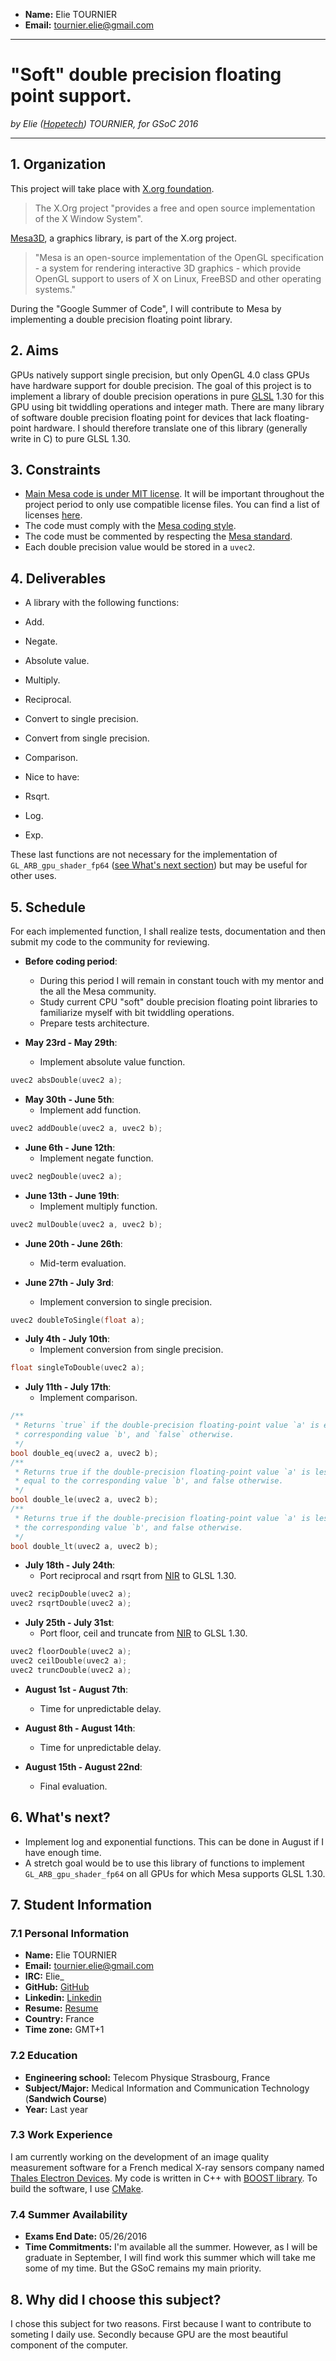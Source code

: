 * **Name:** Elie TOURNIER
* **Email:** tournier.elie@gmail.com

---
# "Soft" double precision floating point support.

_by Elie ([Hopetech](https://github.com/Hopetech)) TOURNIER, for GSoC 2016_

---

## 1. Organization

This project will take place with [X.org foundation](http://www.x.org/wiki/).
>The X.Org project "provides a free and open source implementation of the X Window System".

[Mesa3D](http://www.mesa3d.org/), a graphics library, is part of the X.org project.
>"Mesa is an open-source implementation of the OpenGL specification - a system for rendering interactive 3D graphics - which provide OpenGL support to users of X on Linux, FreeBSD and other operating systems."

During the "Google Summer of Code", I will contribute to Mesa by implementing a double precision floating point library.

## 2. Aims

GPUs natively support single precision, but only OpenGL 4.0 class GPUs have hardware support for double precision.
The goal of this project is to implement a library of double precision operations in pure [GLSL](https://www.opengl.org/documentation/glsl/) 1.30 for this GPU using bit twiddling operations and integer math.
There are many library of software double precision floating point for devices that lack floating-point hardware.
I should therefore translate one of this library (generally write in C) to pure GLSL 1.30.

## 3. Constraints

* [Main Mesa code is under MIT license](http://www.mesa3d.org/license.html). It will be important throughout the project period to only use compatible license files.
You can find a list of licenses [here](https://spdx.org/licenses/).
* The code must comply with the [Mesa coding style](http://www.mesa3d.org/devinfo.html#style).
* The code must be commented by respecting the [Mesa standard](http://www.mesa3d.org/sourcedocs.html).
* Each double precision value would be stored in a `uvec2`.

## 4. Deliverables

* A library with the following functions:
 * Add.
 * Negate.
 * Absolute value.
 * Multiply.
 * Reciprocal.
 * Convert to single precision.
 * Convert from single precision.
 * Comparison.
 
* Nice to have:
 * Rsqrt.
 * Log.
 * Exp.

These last functions are not necessary for the implementation of `GL_ARB_gpu_shader_fp64` ([see What's next section](#whats-next)) but may be useful for other uses.


## 5. Schedule

For each implemented function, I shall realize tests, documentation and then submit my code to the community for reviewing.

* **Before coding period**:
  * During this period I will remain in constant touch with my mentor and the all the Mesa community.
  * Study current CPU "soft" double precision floating point libraries to familiarize myself with bit twiddling operations.
  * Prepare tests architecture.

* **May 23rd - May 29th**:
  * Implement absolute value function.
```C
uvec2 absDouble(uvec2 a);
```

* **May 30th - June 5th**:
  * Implement add function.
```C
uvec2 addDouble(uvec2 a, uvec2 b);
```

* **June 6th - June 12th**:
  * Implement negate function.
```C
uvec2 negDouble(uvec2 a);
```

* **June 13th - June 19th**:
  * Implement multiply function.
```C
uvec2 mulDouble(uvec2 a, uvec2 b);
```

* **June 20th - June 26th**:
  * Mid-term evaluation.

* **June 27th - July 3rd**:
  * Implement conversion to single precision.
```C
uvec2 doubleToSingle(float a);
```

* **July 4th - July 10th**:
  * Implement conversion from single precision.
```C
float singleToDouble(uvec2 a);
```

* **July 11th - July 17th**:
  * Implement comparison.
```C
/**
 * Returns `true` if the double-precision floating-point value `a' is equal to the
 * corresponding value `b', and `false` otherwise.
 */
bool double_eq(uvec2 a, uvec2 b);
/**
 * Returns true if the double-precision floating-point value `a' is less than or
 * equal to the corresponding value `b', and false otherwise.
 */
bool double_le(uvec2 a, uvec2 b);
/**
 * Returns true if the double-precision floating-point value `a' is less than
 * the corresponding value `b', and false otherwise.
 */
bool double_lt(uvec2 a, uvec2 b);
```

* **July 18th - July 24th**:
  * Port reciprocal and rsqrt from [NIR](https://github.com/Igalia/mesa/blob/i965-fp64/src/compiler/nir/nir_lower_double_ops.c) to GLSL 1.30.
```C
uvec2 recipDouble(uvec2 a);
uvec2 rsqrtDouble(uvec2 a);
```

* **July 25th - July 31st**:
  * Port floor, ceil and truncate from [NIR](https://github.com/Igalia/mesa/blob/i965-fp64/src/compiler/nir/nir_lower_double_ops.c) to GLSL 1.30.
```C
uvec2 floorDouble(uvec2 a);
uvec2 ceilDouble(uvec2 a);
uvec2 truncDouble(uvec2 a);
```

* **August 1st - August 7th**:
  * Time for unpredictable delay.

* **August 8th - August 14th**:
  * Time for unpredictable delay.

* **August 15th - August 22nd**:
  * Final evaluation.

## 6. What's next?

* Implement log and exponential functions. This can be done in August if I have enough time.
* A stretch goal would be to use this library of functions to implement `GL_ARB_gpu_shader_fp64` on all GPUs for which Mesa supports GLSL 1.30.

## 7. Student Information

### 7.1 Personal Information

* **Name:** Elie TOURNIER
* **Email:** tournier.elie@gmail.com
* **IRC:** Elie_
* **GitHub:** [GitHub](https://github.com/Hopetech/)
* **Linkedin:** [Linkedin](https://fr.linkedin.com/in/elietournier)
* **Resume:** [Resume](https://github.com/Hopetech/myResume/blob/master/CV_Elie.pdf)
* **Country:** France
* **Time zone:** GMT+1

### 7.2 Education

* **Engineering school:** Telecom Physique Strasbourg, France
* **Subject/Major:** Medical Information and Communication Technology (**Sandwich Course**)
* **Year:** Last year
 
### 7.3 Work Experience

I am currently working on the development of an image quality measurement software for a French medical X-ray sensors company named [Thales Electron Devices](https://www.thalesgroup.com/en/microwave-imaging-sub-systems/radiology). My code is written in C++ with [BOOST library](http://www.boost.org/). To build the software, I use [CMake](https://cmake.org/).

### 7.4 Summer Availability

* **Exams End Date:** 05/26/2016
* **Time Commitments:** I'm available all the summer. However, as I will be graduate in September, I will find work this summer which will take me some of my time. But the GSoC remains my main priority.

## 8. Why did I choose this subject?

I chose this subject for two reasons.
First because I want to contribute to someting I daily use.
Secondly because GPU are the most beautiful component of the computer.
